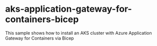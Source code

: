 # aks-application-gateway-for-containers-bicep
This sample shows how to install an AKS cluster with Azure Application Gateway for Containers via Bicep
